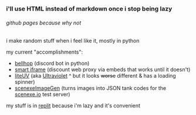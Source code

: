 ### i'll use HTML instead of markdown once i stop being lazy

###### _github pages because why not_

i make random stuff when i feel like it, mostly in python

my current "accomplishments":
 - [bellhop](https://replit.com/@ChromaticPixels/Bellhop) (discord bot in python)
 - [smart iframe](https://replit.com/@ChromaticPixels/temp) (discount web proxy via embeds that works until it doesn't)
 - [liteUV](https://replit.com/@ChromaticPixels/liteUV) (aka [Ultraviolet](https://github.com/titaniumnetwork-dev/Ultraviolet) ^ but it looks ~~worse~~ different & has a loading spinner)
 - [scenexeImageGen](https://replit.com/@ChromaticPixels/scenexeImageGen) (turns images into JSON tank codes for the [scenexe.io](https://scenexe.io) test server)

my stuff is in [replit](https://replit.com/@ChromaticPixels) because i'm lazy and it's convenient
